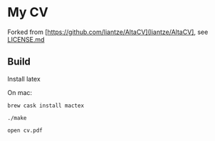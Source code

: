 # My CV

Forked from [https://github.com/liantze/AltaCV](liantze/AltaCV], see [LICENSE.md](LICENSE.md)

## Build

Install latex

On mac:

    brew cask install mactex

    ./make

    open cv.pdf
